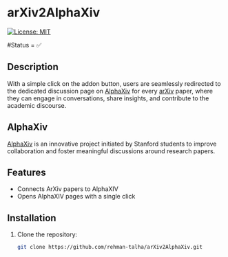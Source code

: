 # arXiv2AlphaXiv

[![License: MIT](https://img.shields.io/badge/License-MIT-yellow.svg)](https://opensource.org/licenses/MIT)

#Status = ✅

## Description

With a simple click on the addon button, users are seamlessly redirected to the dedicated discussion page on [AlphaXiv](https://alphaxiv.org/) for every [arXiv](https://arxiv.org/) paper, where they can engage in conversations, share insights, and contribute to the academic discourse.

## AlphaXiv
[AlphaXiv](https://alphaxiv.org/) is an innovative project initiated by Stanford students to improve collaboration and foster meaningful discussions around research papers.

## Features

- Connects ArXiv papers to AlphaXIV
- Opens AlphaXIV pages with a single click

## Installation

1. Clone the repository:

   ```bash
   git clone https://github.com/rehman-talha/arXiv2AlphaXiv.git

